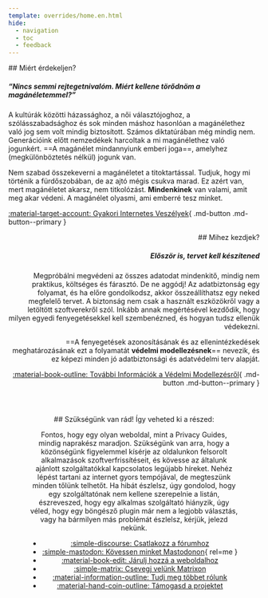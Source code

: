```yaml
---
template: overrides/home.en.html
hide:
  - navigation
  - toc
  - feedback
---
```


<!-- markdownlint-disable-next-line -->
<div style="max-width:50rem;margin:auto;" markdown>
<div style="max-width:38rem;" markdown>
## Miért érdekeljen?

##### “Nincs semmi rejtegetnivalóm. Miért kellene törődnöm a magánéletemmel?”

A kultúrák közötti házassághoz, a női választójoghoz, a szólásszabadsághoz és sok minden máshoz hasonlóan a magánélethez való jog sem volt mindig biztosított. Számos diktatúrában még mindig nem. Generációink előtt nemzedékek harcoltak a mi magánélethez való jogunkért. ==A magánélet mindannyiunk emberi joga==, amelyhez (megkülönböztetés nélkül) jogunk van.

Nem szabad összekeverni a magánéletet a titoktartással. Tudjuk, hogy mi történik a fürdőszobában, de az ajtó mégis csukva marad. Ez azért van, mert magánéletet akarsz, nem titkolózást. **Mindenkinek** van valami, amit meg akar védeni. A magánélet olyasmi, ami emberré tesz minket.

[:material-target-account: Gyakori Internetes Veszélyek](basics/common-threats.md){ .md-button .md-button--primary }
</div>

<div style="margin-left:auto;margin-right:0;text-align:right;max-width:38rem;" markdown>
## Mihez kezdjek?

##### Először is, tervet kell készítened

Megpróbálni megvédeni az összes adatodat mindenkitő, mindig nem praktikus, költséges és fárasztó. De ne aggódj! Az adatbiztonság egy folyamat, és ha előre gondolkodsz, akkor összeállíthatsz egy neked megfelelő tervet. A biztonság nem csak a használt eszközökről vagy a letöltött szoftverekről szól. Inkább annak megértésével kezdődik, hogy milyen egyedi fenyegetésekkel kell szembenézned, és hogyan tudsz ellenük védekezni.

==A fenyegetések azonosításának és az ellenintézkedések meghatározásának ezt a folyamatát **védelmi modellezésnek**== nevezik, és ez képezi minden jó adatbiztonsági és adatvédelmi terv alapját.

[:material-book-outline: További Információk a Védelmi Modellezésről](basics/threat-modeling.md){ .md-button .md-button--primary }
</div>
</div>

<div style="padding:3em;max-width:960px;margin:auto;text-align:center;" markdown>
## Szükségünk van rád! Így veheted ki a részed:

Fontos, hogy egy olyan weboldal, mint a Privacy Guides, mindig naprakész maradjon. Szükségünk van arra, hogy a közönségünk figyelemmel kísérje az oldalunkon felsorolt alkalmazások szoftverfrissítéseit, és kövesse az általunk ajánlott szolgáltatókkal kapcsolatos legújabb híreket. Nehéz lépést tartani az internet gyors tempójával, de megteszünk minden tőlünk telhetőt. Ha hibát észlelsz, úgy gondolod, hogy egy szolgáltatónak nem kellene szerepelnie a listán, észreveszed, hogy egy alkalmas szolgáltató hiányzik, úgy véled, hogy egy böngésző plugin már nem a legjobb választás, vagy ha bármilyen más problémát észlelsz, kérjük, jelezd nekünk.

<div class="grid cards" style="margin:auto;max-width:800px;text-align:center;" markdown>

- [:simple-discourse: Csatlakozz a fórumhoz](https://discuss.privacyguides.net/)
- [:simple-mastodon: Kövessen minket Mastodonon](https://mastodon.neat.computer/@privacyguides){ rel=me }
- [:material-book-edit: Járulj hozzá a weboldalhoz](https://github.com/privacyguides/privacyguides.org)
- [:simple-matrix: Csevegj velünk Matrixon](https://matrix.to/#/#privacyguides:matrix.org)
- [:material-information-outline: Tudj meg többet rólunk](about/index.md)
- [:material-hand-coin-outline: Támogasd a projektet](about/donate.md)

</div>
</div>
